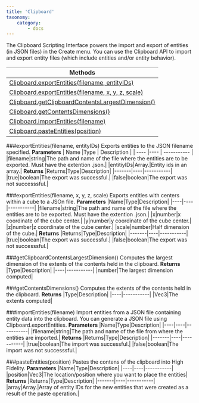 ```yaml
---
title: 'Clipboard'
taxonomy:
    category:
        - docs
---
```


The Clipboard Scripting Interface powers the import and export of entities (in JSON files) in the Create menu. You can use the Clipboard API to import and export entity files (which include entities and/or entity behavior).


| Methods                                  |
| ---------------------------------------- |
| [Clipboard.exportEntities(filename, entityIDs)](#m1) |
| [Clipboard.exportEntities(filename, x, y, z, scale)](#m2) |
| [Clipboard.getClipboardContentsLargestDimension()](#m3) |
| [Clipboard.getContentsDimensions()](#m4)      |
| [Clipboard.importEntities(filename)](#m5)        |
| [Clipboard.pasteEntities(position)](#m6)       |

###exportEntities(filename, entityIDs) <a id="m1"></a>
Exports entities to the JSON filename specified. 
**Parameters**
| Name |Type | Description |
| ---- |---- | ----------- |
|filename|string|The path and name of the file where the entities are to be exported. Must have the extention .json.|
|entitiyIDs|Array.<Uuid>|Entity ids in an array.|
**Returns**
|Returns|Type|Description|
|-------|----|-----------|
|true|boolean|The export was successful.|
|false|boolean|The export was not successsful.|

###exportEntities(filename, x, y, z, scale) <a id="m2"></a>
Exports entities with centers within a cube to a JSOn file. 
**Parameters**
|Name|Type|Description|
|----|----|-----------|
|filename|string|The path and name of the file where the entities are to be exported. Must have the extention .json.|
|x|number|x coordinate of the cube center.|
|y|number|y coordinate of the cube center.|
|z|number|z coordinate of the cube center.|
|scale|number|Half dimension of the cube.|
**Returns**
|Returns|Type|Description|
|-------|----|-----------|
|true|boolean|The export was successful.|
|false|boolean|The export was not successsful.|

###getClipboardContentsLargestDimension() <a id="m3"></a>
Computes the largest dimension of the extents of the contents held in the clipboard. 
**Returns**
|Type|Description|
|----|-----------|
|number|The largest dimension computed|

###getContentsDimensions() <a id="m4"></a>
Computes the extents of the contents held in the clipboard. 
**Returns**
|Type|Description|
|----|-----------|
|Vec3|The extents computed|


###importEntities(filename) <a id="m5"></a>
Import entities from a JSON file containing entity data into the clipboard. You can generate a JSON file using Clipboard.exportEntities.
**Parameters**
|Name|Type|Description|
|----|----|-----------|
|filename|string|The path and name of the file from where the entities are imported.|
**Returns**
|Returns|Type|Description|
|-------|----|-----------|
|true|boolean|The import was successful.|
|false|boolean|The import was not successsful.|


###pasteEntities(position) <a id="m6"></a>
Pastes the contens of the clipboard into High Fidelity.
**Parameters**
|Name|Type|Description|
|----|----|-----------|
|position|Vec3|The location/position where you want to place the entities|
**Returns**
|Returns|Type|Description|
|-------|----|-----------|
|array|Array.<uuid>|Array of entity IDs for the new entities that were created as a result of the paste operation.|

